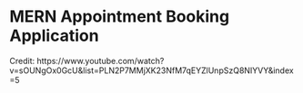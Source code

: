 <h1>MERN Appointment Booking Application</h1>



<p>Credit: https://www.youtube.com/watch?v=sOUNgOx0GcU&list=PLN2P7MMjXK23NfM7qEYZlUnpSzQ8NIYVY&index=5</p>